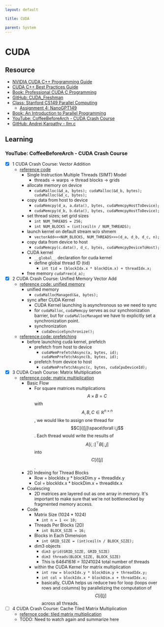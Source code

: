 ```yaml
---
layout: default

title: CUDA

parent: System
---
```

# CUDA

## Resource
- [NVIDIA CUDA C++ Programming Guide](https://docs.nvidia.com/cuda/cuda-c-programming-guide/index.html)
- [CUDA C++ Best Practices Guide](https://docs.nvidia.com/cuda/cuda-c-best-practices-guide/index.html)
- [Book: Professional CUDA C Programming](https://www.cs.utexas.edu/~rossbach/cs380p/papers/cuda-programming.pdf)
- [GitHub: CUDA_Freshman](https://github.com/Tony-Tan/CUDA_Freshman)
- [Class: Stanford CS149 Parallel Computing](https://gfxcourses.stanford.edu/cs149/fall23/)
    - [Assignment 4: NanoGPT149](https://github.com/stanford-cs149/cs149gpt/tree/main)
- [Book: An Introduction to Parallel Programming](https://www.cs.usfca.edu/%7Epeter/ipp/)
- [YouTube: CoffeeBeforeArch - CUDA Crash Course](https://www.youtube.com/playlist?list=PLxNPSjHT5qvtYRVdNN1yDcdSl39uHV_sU)
- [GitHub: Andrej Karpathy - llm.c](https://github.com/karpathy/llm.c/tree/master)

## Learning

### YouTube: CoffeeBeforeArch - CUDA Crash Course

- [x] 1 CUDA Crash Course: Vector Addition
    - [reference code](https://github.com/CoffeeBeforeArch/cuda_programming/blob/master/01_vector_addition/baseline/vectorAdd.cu)
        - Single Instruction Multiple Threads (SIMT) Model
            - threads -> warps -> thread blocks -> grids
        - allocate memory on device 
            - `cudaMalloc(&d_a, bytes); cudaMalloc(&d_b, bytes); cudaMalloc(&d_c, bytes);`
        - copy data from host to device
            - `cudaMemcpy(d_a, a.data(), bytes, cudaMemcpyHostToDevice);`
            - `cudaMemcpy(d_b, b.data(), bytes, cudaMemcpyHostToDevice);`
        - set thread sizes; set grid sizes
            - `int NUM_THREADS = 256;`
            - `int NUM_BLOCKS = (int)ceil(n / NUM_THREADS);`
        - launch kernel on default stream w/o shmem
            - `vectorAdd<<<NUM_BLOCKS, NUM_THREADS>>>(d_a, d_b, d_c, n);`
        - copy data from device to host
            - `cudaMemcpy(c.data(), d_c, bytes, cudaMemcpyDeviceToHost);`
        - CUDA kernel
            - `__global__` declaration for cuda kernel
            - define global thread ID (tid) 
                - `int tid = (blockIdx.x * blockDim.x) + threadIdx.x;`
        - free memory
            `cudaFree(d_a);`
- [x] 2 CUDA Crash Course: Unified Memory Vector Add
    - [reference code: unified memory](https://github.com/CoffeeBeforeArch/cuda_programming/blob/master/01_vector_addition/unified_memory/vectorAdd_um_baseline.cu)
        - unified memory
            - `cudaMallocManaged(&a, bytes);`
        - sync after CUDA Kernel
            - CUDA Kernel launching is asynchronous so we need to sync
            - for `cudaMalloc`, `cudaMemcpy` serves as our synchronization barrier, but for `cudaMallocManaged` we have to explicitly set a synchronization point.
            - synchronization
                - `cudaDeviceSynchronize();`
    - [reference code: prefetching](https://github.com/CoffeeBeforeArch/cuda_programming/blob/master/01_vector_addition/unified_memory/vectorAdd_um_prefetch.cu)
        - before launching cuda kernel, prefetch
            - prefetch from host to device
                - `cudaMemPrefetchAsync(a, bytes, id); cudaMemPrefetchAsync(b, bytes, id);`
            - prefetch from device to host
                - `cudaMemPrefetchAsync(c, bytes, cudaCpuDeviceId);`
- [x] 3 CUDA Crash Course: Matrix Multiplication
    - [reference code: matrix multiplication](https://github.com/CoffeeBeforeArch/cuda_programming/blob/master/02_matrix_mul/baseline/mmul.cu)
        - Basic Flow
            - For square matrices multiplications $$A\times B =C$$ with $$A,B,C\in\mathbb{R}^{n\times n}$$, we would like to assign one thread for $$C[i][j]\space\forall i,j$$. Each thread would write the results of $$A[i,:]^\top B[:,j]$$ into $$C[i][j]$$.
        - 2D Indexing for Thread Blocks
            - Row = blockIdx.y * blockDim.y + threadIdx.y
            - Col = blockIdx.x * blockDim.x + threadIdx.x
        - Coalescing
            - 2D matrices are layered out as one array in memory. It's important to make sure that we're not bottlenecked by fragmented memory access.
        - Code
            - Matrix Size (1024 * 1024)
                - `int n = 1 << 10;` 
            - Threads Per Blocks (2D)
                - `int BLOCK_SIZE = 16;`
            - Blocks in Each Dimension
                - `int GRID_SIZE = (int)ceil(n / BLOCK_SIZE);`
            - dim3 objects
                - `dim3 grid(GRID_SIZE, GRID_SIZE)`
                - `dim3 threads(BLOCK_SIZE, BLOCK_SIZE)`
                - This is 64*64*16*16 = 1024*1024 total number of threads
            - within the CUDA Kernel for matrix multiplication
                - `int row = blockIdx.y * blockDim.y + threadIdx.y;`
                - `int col = blockIdx.x * blockDim.x + threadIdx.x;`
                - basically, CUDA helps us reduce two for loop (loops over rows and columns) by parallelizing the computation of $$C[i][j]$$ across all threads. 
- [ ] 4 CUDA Crash Course: Cache Tiled Matrix Multiplication
    - [refernce code: tiled matrix multiplication](https://github.com/CoffeeBeforeArch/cuda_programming/blob/master/02_matrix_mul/tiled/mmul.cu)
    - TODO: Need to watch again and summarize here
 